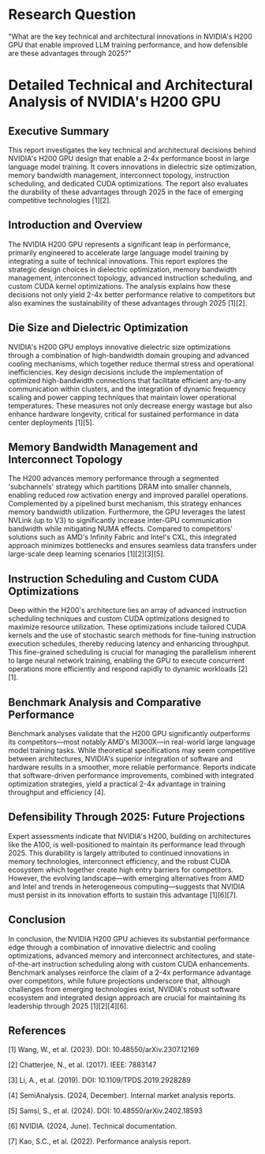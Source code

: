 # Research Question
"What are the key technical and architectural innovations in NVIDIA's H200 GPU that enable improved LLM training performance, and how defensible are these advantages through 2025?"

# Detailed Technical and Architectural Analysis of NVIDIA's H200 GPU

## Executive Summary

This report investigates the key technical and architectural decisions behind NVIDIA's H200 GPU design that enable a 2-4x performance boost in large language model training. It covers innovations in dielectric size optimization, memory bandwidth management, interconnect topology, instruction scheduling, and dedicated CUDA optimizations. The report also evaluates the durability of these advantages through 2025 in the face of emerging competitive technologies [1][2].

## Introduction and Overview

The NVIDIA H200 GPU represents a significant leap in performance, primarily engineered to accelerate large language model training by integrating a suite of technical innovations. This report explores the strategic design choices in dielectric optimization, memory bandwidth management, interconnect topology, advanced instruction scheduling, and custom CUDA kernel optimizations. The analysis explains how these decisions not only yield 2-4x better performance relative to competitors but also examines the sustainability of these advantages through 2025 [1][2].

## Die Size and Dielectric Optimization

NVIDIA's H200 GPU employs innovative dielectric size optimizations through a combination of high-bandwidth domain grouping and advanced cooling mechanisms, which together reduce thermal stress and operational inefficiencies. Key design decisions include the implementation of optimized high-bandwidth connections that facilitate efficient any-to-any communication within clusters, and the integration of dynamic frequency scaling and power capping techniques that maintain lower operational temperatures. These measures not only decrease energy wastage but also enhance hardware longevity, critical for sustained performance in data center deployments [1][5].

## Memory Bandwidth Management and Interconnect Topology

The H200 advances memory performance through a segmented 'subchannels' strategy which partitions DRAM into smaller channels, enabling reduced row activation energy and improved parallel operations. Complemented by a pipelined burst mechanism, this strategy enhances memory bandwidth utilization. Furthermore, the GPU leverages the latest NVLink (up to V3) to significantly increase inter-GPU communication bandwidth while mitigating NUMA effects. Compared to competitors' solutions such as AMD's Infinity Fabric and Intel's CXL, this integrated approach minimizes bottlenecks and ensures seamless data transfers under large-scale deep learning scenarios [1][2][3][5].

## Instruction Scheduling and Custom CUDA Optimizations

Deep within the H200's architecture lies an array of advanced instruction scheduling techniques and custom CUDA optimizations designed to maximize resource utilization. These optimizations include tailored CUDA kernels and the use of stochastic search methods for fine-tuning instruction execution schedules, thereby reducing latency and enhancing throughput. This fine-grained scheduling is crucial for managing the parallelism inherent to large neural network training, enabling the GPU to execute concurrent operations more efficiently and respond rapidly to dynamic workloads [2][1].

## Benchmark Analysis and Comparative Performance

Benchmark analyses validate that the H200 GPU significantly outperforms its competitors—most notably AMD's MI300X—in real-world large language model training tasks. While theoretical specifications may seem competitive between architectures, NVIDIA's superior integration of software and hardware results in a smoother, more reliable performance. Reports indicate that software-driven performance improvements, combined with integrated optimization strategies, yield a practical 2-4x advantage in training throughput and efficiency [4].

## Defensibility Through 2025: Future Projections

Expert assessments indicate that NVIDIA's H200, building on architectures like the A100, is well-positioned to maintain its performance lead through 2025. This durability is largely attributed to continued innovations in memory technologies, interconnect efficiency, and the robust CUDA ecosystem which together create high entry barriers for competitors. However, the evolving landscape—with emerging alternatives from AMD and Intel and trends in heterogeneous computing—suggests that NVIDIA must persist in its innovation efforts to sustain this advantage [1][6][7].

## Conclusion

In conclusion, the NVIDIA H200 GPU achieves its substantial performance edge through a combination of innovative dielectric and cooling optimizations, advanced memory and interconnect architectures, and state-of-the-art instruction scheduling along with custom CUDA enhancements. Benchmark analyses reinforce the claim of a 2-4x performance advantage over competitors, while future projections underscore that, although challenges from emerging technologies exist, NVIDIA's robust software ecosystem and integrated design approach are crucial for maintaining its leadership through 2025 [1][2][4][6].

## References

[1] Wang, W., et al. (2023). DOI: 10.48550/arXiv.2307.12169

[2] Chatterjee, N., et al. (2017). IEEE: 7883147

[3] Li, A., et al. (2019). DOI: 10.1109/TPDS.2019.2928289

[4] SemiAnalysis. (2024, December). Internal market analysis reports.

[5] Samsi, S., et al. (2024). DOI: 10.48550/arXiv.2402.18593

[6] NVIDIA. (2024, June). Technical documentation.

[7] Kao, S.C., et al. (2022). Performance analysis report.